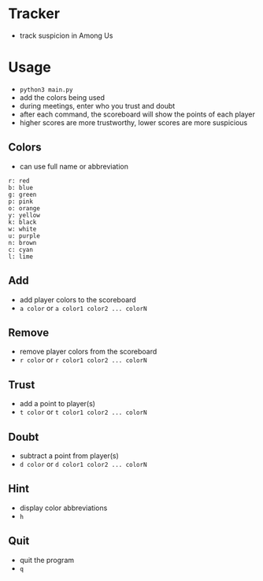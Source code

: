 # Tracker
 - track suspicion in Among Us

# Usage
 - `python3 main.py`
 - add the colors being used
 - during meetings, enter who you trust and doubt
 - after each command, the scoreboard will show the points of each player
 - higher scores are more trustworthy, lower scores are more suspicious

## Colors
 - can use full name or abbreviation
```
r: red
b: blue
g: green
p: pink
o: orange
y: yellow
k: black
w: white
u: purple
n: brown
c: cyan
l: lime
```

## Add
 - add player colors to the scoreboard
 - `a color` or `a color1 color2 ... colorN`

## Remove
 - remove player colors from the scoreboard
 - `r color` or `r color1 color2 ... colorN`

## Trust
 - add a point to player(s)
 - `t color` or `t color1 color2 ... colorN`

## Doubt
 - subtract a point from player(s)
 - `d color` or `d color1 color2 ... colorN`

## Hint
 - display color abbreviations
 - `h`

## Quit
 - quit the program
 - `q`
